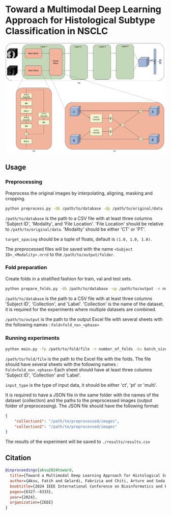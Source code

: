 # Toward a Multimodal Deep Learning Approach for Histological Subtype Classification in NSCLC
<p align="center"><img src="Main_figure_v3.png" width="600"></p>

## Usage

### Preprocessing
Preprocess the original images by interpolating, aligning, masking and cropping.

```bash
python preprocess.py -db /path/to/database -dp /path/to/original/data -op /path/to/output/folder -ts target_spacing
```

`/path/to/database` is the path to a CSV file with at least three columns 'Subject ID', 'Modality', and 'File Location'. 'File Location' should be relative to `/path/to/original/data`. 'Modality' should be either 'CT' or 'PT'.

`target_spacing` should be a tuple of floats, default is `(1.0, 1.0, 1.0)`.

The preprocessed files will be saved with the name `<Subject ID>_<Modality>.nrrd` to the `/path/to/output/folder`.

### Fold preparation
Create folds in a stratified fashion for train, val and test sets.

```bash
python prepare_folds.py -db /path/to/database -op /path/to/output -n number_of_folds
```

`/path/to/database` is the path to a CSV file with at least three columns 'Subject ID', 'Collection', and 'Label'. 'Collection' is the name of the dataset, it is required for the experiments where multiple datasets are combined.

`/path/to/output` is the path to the output Excel file with several sheets with the following names : `Fold<fold_no>_<phase>`

### Running experiments

```bash
python main.py -fp /path/to/fold/file -n number_of_folds -bs batch_size -e number_of_epochs -i input_type -exp exp_id
```

`/path/to/fold/file` is the path to the Excel file with the folds. The file should have several sheets with the following names : `Fold<fold_no>_<phase>`
Each sheet should have at least three columns 'Subject ID', 'Collection' and 'Label'.

`input_type` is the type of input data, it should be either 'ct', 'pt' or 'multi'.

It is required to have a JSON file in the same folder with the names of the dataset (collection) and the paths to the preprocessed images (output folder of preprocessing).
The JSON file should have the following format:
```json
{
    "collection1": "/path/to/preprocessed/images",
    "collection2": "/path/to/preprocessed/images"
}
```
The
results of the experiment will be saved to `./results/results.csv`

## Citation

```bibtex
@inproceedings{aksu2024toward,
  title={Toward a Multimodal Deep Learning Approach for Histological Subtype Classification in NSCLC},
  author={Aksu, Fatih and Gelardi, Fabrizia and Chiti, Arturo and Soda, Paolo},
  booktitle={2024 IEEE International Conference on Bioinformatics and Biomedicine (BIBM)},
  pages={6327--6333},
  year={2024},
  organization={IEEE}
}
```
